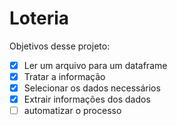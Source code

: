 # Loteria

Objetivos desse projeto:
- [x] Ler um arquivo para um dataframe
- [x] Tratar a informação
- [x] Selecionar os dados necessários
- [x] Extrair informações dos dados
- [ ] automatizar o processo
